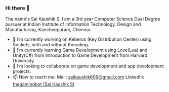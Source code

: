 ### Hi there 👋

The name's Sai Kaushik S. I am a 3rd year Computer Science Dual Degree pursuer at Indian Institute of Information Technology, Design and Manufacturing, Kancheepuram, Chennai. 

- 🔭 I’m currently working on Keberos (Key Distribution Center) using Sockets, with and without threading.
- 🌱 I’m currently learning Game Development using Love(Lua) and Unity(C#) from Introduction to Game Development from Harvard University.
- 👯 I’m looking to collaborate on game development and app development projects.
- 📫 How to reach me: 
    Mail: saikaushik609@gmail.com
    LinkedIn: [thegamingbot (Sai Kaushik S)](https://www.linkedin.com/in/kihsuakias/)
